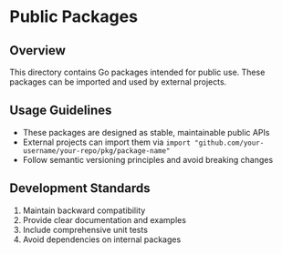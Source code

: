 # Public Packages

## Overview

This directory contains Go packages intended for public use. These packages can be imported and used by external projects.

## Usage Guidelines

- These packages are designed as stable, maintainable public APIs
- External projects can import them via `import "github.com/your-username/your-repo/pkg/package-name"`
- Follow semantic versioning principles and avoid breaking changes

## Development Standards

1. Maintain backward compatibility
2. Provide clear documentation and examples
3. Include comprehensive unit tests
4. Avoid dependencies on internal packages